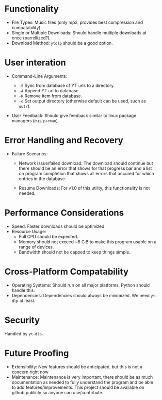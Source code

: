 # Functionality
- File Types: Music files (only mp3, provides best compression and compatability).
- Single or Multiple Downloads: Should handle multiple downloads at once (parrellized?).
- Download Method: `ytdlp` should be a good option.

# User interation
- Command-Line Arguments:
    - `-S` Sync from database of YT urls to a directory.
    - `-A` Append YT url to database.
    - `-R` Remove item from database.
    - `-o` Set output directory (otherwise default can be used, such as `out/`).

- User Feedback: Should give feedback similar to linux package managers (e.g. `pacman`).

# Error Handling and Recovery
- Failure Scenarios:
    - Network issue/failed download: The download should continue but there should be
        an error that shows for that progress bar and a list on program completion that
        shows all errors that occured for which entries in the database.

    - Resume Downloads: For v1.0 of this utility, this functionality is not needed.

# Performance Considerations
- Speed: Faster downloads should be optimized.
- Resource Usage:
    - Full CPU should be expected.
    - Memory should not exceed ~8 GiB to make this program usable on a range of devices.
    - Bandwidth should not be capped to keep things simple.

# Cross-Platform Compatability
- Operating Systems: Should run on all major platforms, Python should handle this.
- Dependencies: Dependencies should always be minimized. We need `yt-dlp` at least.

# Security
Handled by `yt-dlp`.

# Future Proofing
- Extensibility: New features should be anticipated, but this is not a concern right now
- Maintenance: Maintenance is very important, there should be as much documentation
    as needed to fully understand the program and be able to add features/improvements.
    This project should be available on github publicly so anyone can use/contribute.
